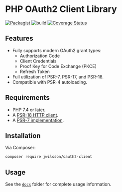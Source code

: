 # PHP OAuth2 Client Library
[![Packagist](https://img.shields.io/packagist/v/jwilsson/oauth2-client.svg)](https://packagist.org/packages/jwilsson/oauth2-client)
![build](https://github.com/jwilsson/php-oauth2-client/workflows/build/badge.svg)
[![Coverage Status](https://coveralls.io/repos/jwilsson/php-oauth2-client/badge.svg?branch=master)](https://coveralls.io/r/jwilsson/php-oauth2-client?branch=master)

## Features
* Fully supports modern OAuth2 grant types:
    * Authorization Code
    * Client Credentials
    * Proof Key for Code Exchange (PKCE)
    * Refresh Token
* Full utilization of PSR-7, PSR-17, and PSR-18.
* Compatible with PSR-4 autoloading.

## Requirements
* PHP 7.4 or later.
* A [PSR-18 HTTP client](https://packagist.org/providers/php-http/client-implementation).
* A [PSR-7 implementation](https://packagist.org/providers/psr/http-message-implementation).

## Installation
Via Composer:

```bash
composer require jwilsson/oauth2-client
```

## Usage
See the [`docs`](docs/) folder for complete usage information.
